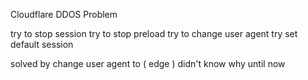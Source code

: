 Cloudflare DDOS Problem

try to stop session
try to stop preload
try to change user agent
try set default session

solved by change user agent to ( edge ) didn't know why until now

